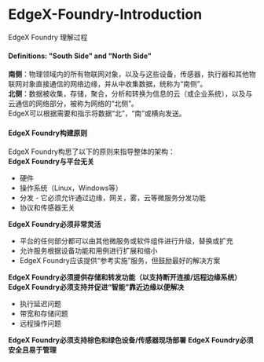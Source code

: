 # EdgeX-Foundry-Introduction
EdgeX Foundry 理解过程

#### Definitions: "South Side" and "North Side"
**南侧**：物理领域内的所有物联网对象，以及与这些设备，传感器，执行器和其他物联网对象直接通信的网络边缘，并从中收集数据，统称为“南侧”。<br>
**北侧**：数据被收集，存储，聚合，分析和转换为信息的云（或企业系统），以及与云通信的网络部分，被称为网络的“北侧”。<br>
EdgeX可以根据需要和指示将数据“北”，“南”或横向发送。<br>

#### EdgeX Foundry构建原则
EdgeX Foundry构思了以下的原则来指导整体的架构：<br>
**EdgeX Foundry与平台无关**
* 硬件
* 操作系统（Linux，Windows等）
* 分发 - 它必须允许通过边缘，网关，雾，云等微服务分发功能
* 协议和传感器无关<br>

**EdgeX Foundry必须非常灵活**
* 平台的任何部分都可以由其他微服务或软件组件进行升级，替换或扩充
* 允许服务根据设备功能和用例进行扩展和缩小
* EdgeX Foundry应该提供“参考实施”服务，但鼓励最好的解决方案<br>

**EdgeX Foundry必须提供存储和转发功能（以支持断开连接/远程边缘系统）**
**EdgeX Foundry必须支持并促进“智能”靠近边缘以便解决**
* 执行延迟问题
* 带宽和存储问题
* 远程操作问题<br>

**EdgeX Foundry必须支持棕色和绿色设备/传感器现场部署**
**EdgeX Foundry必须安全且易于管理**
